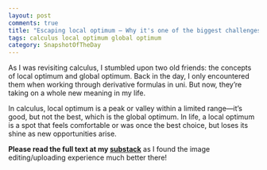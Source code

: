 ```yaml
---
layout: post
comments: true
title: "Escaping local optimum — Why it's one of the biggest challenges in life and how to do it"
tags: calculus local optimum global optimum
category: SnapshotOfTheDay
---
```


As I was revisiting calculus, I stumbled upon two old friends: the concepts of local optimum and global optimum. Back in the day, I only encountered them when working through derivative formulas in uni. But now, they’re taking on a whole new meaning in my life.

In calculus, local optimum is a peak or valley within a limited range—it’s good, but not the best, which is the global optimum. In life, a local optimum is a spot that feels comfortable or was once the best choice, but loses its shine as new opportunities arise.

**Please read the full text at my [substack](https://yihanxu.substack.com/p/escaping-local-optimum)** as I found the image editing/uploading experience much better there!